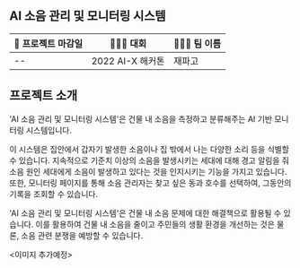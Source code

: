 <h2>AI 소음 관리 및 모니터링 시스템</h2>

| 📝 프로젝트 마감일 | 👨🏻‍🏫 대회    | 🙋🏻‍♂️ 팀 이름 |
|-------------|---------------|--------------|
| --  | 2022 AI-X 해커톤 | 재파고  |

<h2>프로젝트 소개</h2>
'AI 소음 관리 및 모니터링 시스템'은 건물 내 소음을 측정하고 분류해주는 AI 기반 모니터링 시스템입니다.

이 시스템은 집안에서 갑자기 발생한 소음이나 집 밖에서 나는 다양한 소리 등을 식별할 수 있습니다.
지속적으로 기준치 이상의 소음을 발생시키는 세대에 대해 경고 알림을 줘 소음 원인 세대에게 소음이 발생하고 있다는 것을 인지시키는 기능을 가지고 있습니다. 또한, 모니터링 페이지를 통해 소음 관리자는 찾고 싶은 동과 호수를 선택하여, 그동안의 기록을 조회할 수 있습니다.

'AI 소음 관리 및 모니터링 시스템'은 건물 내 소음 문제에 대한 해결책으로 활용될 수 있습니다. 이를 활용하여 건물 내 소음을 줄이고 주민들의 생활 환경을 개선하는 것은 물론, 소음 관련 분쟁을 예방할 수 있습니다.

<이미지 추가예정>
